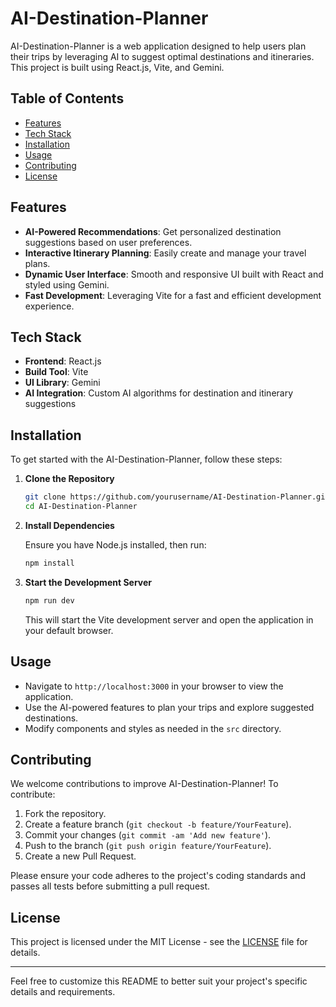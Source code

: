 # AI-Destination-Planner

AI-Destination-Planner is a web application designed to help users plan their trips by leveraging AI to suggest optimal destinations and itineraries. This project is built using React.js, Vite, and Gemini.

## Table of Contents

- [Features](#features)
- [Tech Stack](#tech-stack)
- [Installation](#installation)
- [Usage](#usage)
- [Contributing](#contributing)
- [License](#license)

## Features

- **AI-Powered Recommendations**: Get personalized destination suggestions based on user preferences.
- **Interactive Itinerary Planning**: Easily create and manage your travel plans.
- **Dynamic User Interface**: Smooth and responsive UI built with React and styled using Gemini.
- **Fast Development**: Leveraging Vite for a fast and efficient development experience.

## Tech Stack

- **Frontend**: React.js
- **Build Tool**: Vite
- **UI Library**: Gemini
- **AI Integration**: Custom AI algorithms for destination and itinerary suggestions

## Installation

To get started with the AI-Destination-Planner, follow these steps:

1. **Clone the Repository**

    ```bash
    git clone https://github.com/yourusername/AI-Destination-Planner.git
    cd AI-Destination-Planner
    ```

2. **Install Dependencies**

    Ensure you have Node.js installed, then run:

    ```bash
    npm install
    ```

3. **Start the Development Server**

    ```bash
    npm run dev
    ```

    This will start the Vite development server and open the application in your default browser.

## Usage

- Navigate to `http://localhost:3000` in your browser to view the application.
- Use the AI-powered features to plan your trips and explore suggested destinations.
- Modify components and styles as needed in the `src` directory.

## Contributing

We welcome contributions to improve AI-Destination-Planner! To contribute:

1. Fork the repository.
2. Create a feature branch (`git checkout -b feature/YourFeature`).
3. Commit your changes (`git commit -am 'Add new feature'`).
4. Push to the branch (`git push origin feature/YourFeature`).
5. Create a new Pull Request.

Please ensure your code adheres to the project's coding standards and passes all tests before submitting a pull request.

## License

This project is licensed under the MIT License - see the [LICENSE](LICENSE) file for details.

---

Feel free to customize this README to better suit your project's specific details and requirements.
